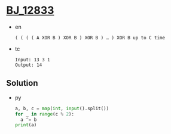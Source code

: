 # [BJ_12833](https://acmicpc.net/problem/12833)

* en

  ```en
  ( ( ( ( A XOR B ) XOR B ) XOR B ) … ) XOR B up to C time
  ```

* tc

  ```tc
  Input: 13 3 1
  Output: 14
  ```

## Solution

* py

  ```py
  a, b, c = map(int, input().split())
  for _ in range(c % 2):
    a ^= b
  print(a)
  ```
